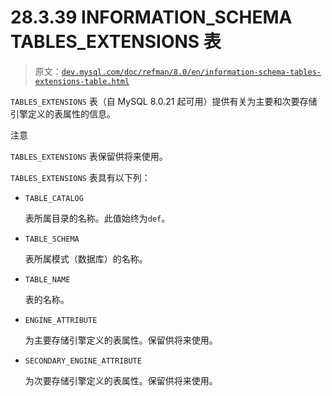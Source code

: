 # 28.3.39 **INFORMATION_SCHEMA TABLES_EXTENSIONS** 表

> 原文：[`dev.mysql.com/doc/refman/8.0/en/information-schema-tables-extensions-table.html`](https://dev.mysql.com/doc/refman/8.0/en/information-schema-tables-extensions-table.html)

`TABLES_EXTENSIONS` 表（自 MySQL 8.0.21 起可用）提供有关为主要和次要存储引擎定义的表属性的信息。

注意

`TABLES_EXTENSIONS` 表保留供将来使用。

`TABLES_EXTENSIONS` 表具有以下列：

+   `TABLE_CATALOG`

    表所属目录的名称。此值始终为`def`。

+   `TABLE_SCHEMA`

    表所属模式（数据库）的名称。

+   `TABLE_NAME`

    表的名称。

+   `ENGINE_ATTRIBUTE`

    为主要存储引擎定义的表属性。保留供将来使用。

+   `SECONDARY_ENGINE_ATTRIBUTE`

    为次要存储引擎定义的表属性。保留供将来使用。
